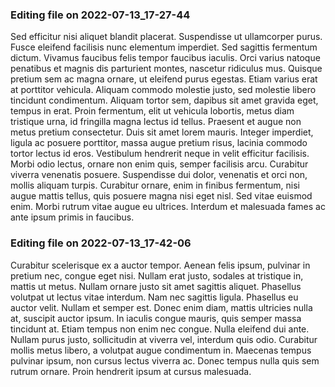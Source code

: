 

### Editing file on 2022-07-13_17-27-44

Sed efficitur nisi aliquet blandit placerat. Suspendisse ut ullamcorper purus. Fusce eleifend facilisis nunc elementum imperdiet. Sed sagittis fermentum dictum. Vivamus faucibus felis tempor faucibus iaculis. Orci varius natoque penatibus et magnis dis parturient montes, nascetur ridiculus mus. Quisque pretium sem ac magna ornare, ut eleifend purus egestas.
Etiam varius erat at porttitor vehicula. Aliquam commodo molestie justo, sed molestie libero tincidunt condimentum. Aliquam tortor sem, dapibus sit amet gravida eget, tempus in erat. Proin fermentum, elit ut vehicula lobortis, metus diam tristique urna, id fringilla magna lectus id tellus. Praesent et augue non metus pretium consectetur. Duis sit amet lorem mauris. Integer imperdiet, ligula ac posuere porttitor, massa augue pretium risus, lacinia commodo tortor lectus id eros. Vestibulum hendrerit neque in velit efficitur facilisis. Morbi odio lectus, ornare non enim quis, semper facilisis arcu. Curabitur viverra venenatis posuere. Suspendisse dui dolor, venenatis et orci non, mollis aliquam turpis. Curabitur ornare, enim in finibus fermentum, nisi augue mattis tellus, quis posuere magna nisi eget nisl. Sed vitae euismod enim. Morbi rutrum vitae augue eu ultrices. Interdum et malesuada fames ac ante ipsum primis in faucibus.




### Editing file on 2022-07-13_17-42-06

Curabitur scelerisque ex a auctor tempor. Aenean felis ipsum, pulvinar in pretium nec, congue eget nisi. Nullam erat justo, sodales at tristique in, mattis ut metus. Nullam ornare justo sit amet sagittis aliquet. Phasellus volutpat ut lectus vitae interdum. Nam nec sagittis ligula. Phasellus eu auctor velit.
Nullam et semper est. Donec enim diam, mattis ultricies nulla at, suscipit auctor ipsum. In iaculis congue mauris, quis semper massa tincidunt at. Etiam tempus non enim nec congue. Nulla eleifend dui ante. Nullam purus justo, sollicitudin at viverra vel, interdum quis odio. Curabitur mollis metus libero, a volutpat augue condimentum in. Maecenas tempus pulvinar ipsum, non cursus lectus viverra ac. Donec tempus nulla quis sem rutrum ornare. Proin hendrerit ipsum at cursus malesuada.


